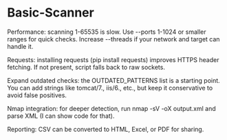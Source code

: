 # Basic-Scanner
Performance: scanning 1-65535 is slow. Use --ports 1-1024 or smaller ranges for quick checks. Increase --threads if your network and target can handle it.

Requests: installing requests (pip install requests) improves HTTPS header fetching. If not present, script falls back to raw sockets.

Expand outdated checks: the OUTDATED_PATTERNS list is a starting point. You can add strings like tomcat/7., iis/6., etc., but keep it conservative to avoid false positives.

Nmap integration: for deeper detection, run nmap -sV -oX output.xml and parse XML (I can show code for that).

Reporting: CSV can be converted to HTML, Excel, or PDF for sharing.
